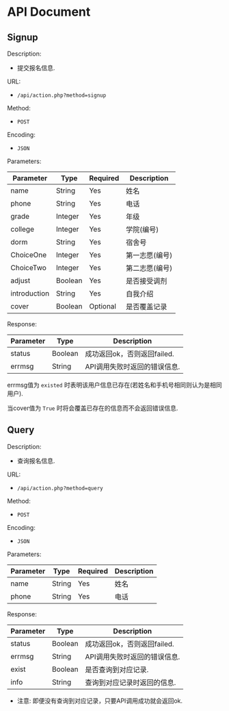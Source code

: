 # API Document
## Signup
Description:
* 提交报名信息.

URL:
* `/api/action.php?method=signup`

Method:
* `POST`

Encoding:
* `JSON`

Parameters: 

| Parameter    | Type    | Required | Description   |
| ------------ | ------- | -------- | ------------- |
| name         | String  | Yes      | 姓名          |
| phone        | String  | Yes      | 电话          |
| grade        | Integer | Yes      | 年级          |
| college      | Integer | Yes      | 学院(编号)     |
| dorm         | String  | Yes      | 宿舍号         |
| ChoiceOne    | Integer | Yes      | 第一志愿(编号)  |
| ChoiceTwo    | Integer | Yes      | 第二志愿(编号)  |
| adjust       | Boolean | Yes      | 是否接受调剂    |
| introduction | String  | Yes      | 自我介绍       |
| cover        | Boolean | Optional | 是否覆盖记录    |

Response:

| Parameter    | Type    | Description                  |
| ------------ | ------- | ---------------------------- |
| status       | Boolean | 成功返回ok，否则返回failed.    |
| errmsg       | String  | API调用失败时返回的错误信息.    |

errmsg值为 `existed` 时表明该用户信息已存在(若姓名和手机号相同则认为是相同用户).

当cover值为 `True` 时将会覆盖已存在的信息而不会返回错误信息.

## Query
Description:
* 查询报名信息.

URL:
* `/api/action.php?method=query`

Method:
* `POST`

Encoding:
* `JSON`

Parameters: 

| Parameter    | Type    | Required | Description   |
| ------------ | ------- | -------- | ------------- |
| name         | String  | Yes      | 姓名          |
| phone        | String  | Yes      | 电话          |

Response:

| Parameter    | Type    | Description                  |
| ------------ | ------- | ---------------------------- |
| status       | Boolean | 成功返回ok，否则返回failed.    |
| errmsg       | String  | API调用失败时返回的错误信息.    |
| exist        | Boolean | 是否查询到对应记录.            |
| info         | String  | 查询到对应记录时返回的信息.    |

* 注意: 即便没有查询到对应记录，只要API调用成功就会返回ok.
